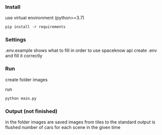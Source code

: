 ### Install
use virtual environment (python>=3.7)
```python
pip install -r requirements
```
### Settings
.env.example shows what to fill in order to use spaceknow api
create .env and fill it correctly
### Run

create folder images

run

```bash
python main.py
```

### Output (not finished)
in the folder images are saved images from tiles
to the standard output is flushed number of cars for each scene in the given time
